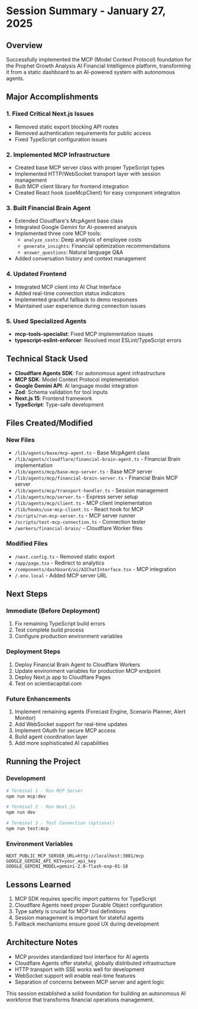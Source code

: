 # Session Summary - January 27, 2025

## Overview

Successfully implemented the MCP (Model Context Protocol) foundation for the Prophet Growth Analysis AI Financial Intelligence platform, transforming it from a static dashboard to an AI-powered system with autonomous agents.

## Major Accomplishments

### 1. Fixed Critical Next.js Issues

- Removed static export blocking API routes
- Removed authentication requirements for public access
- Fixed TypeScript configuration issues

### 2. Implemented MCP Infrastructure

- Created base MCP server class with proper TypeScript types
- Implemented HTTP/WebSocket transport layer with session management
- Built MCP client library for frontend integration
- Created React hook (useMcpClient) for easy component integration

### 3. Built Financial Brain Agent

- Extended Cloudflare's McpAgent base class
- Integrated Google Gemini for AI-powered analysis
- Implemented three core MCP tools:
  - `analyze_costs`: Deep analysis of employee costs
  - `generate_insights`: Financial optimization recommendations
  - `answer_questions`: Natural language Q&A
- Added conversation history and context management

### 4. Updated Frontend

- Integrated MCP client into AI Chat Interface
- Added real-time connection status indicators
- Implemented graceful fallback to demo responses
- Maintained user experience during connection issues

### 5. Used Specialized Agents

- **mcp-tools-specialist**: Fixed MCP implementation issues
- **typescript-eslint-enforcer**: Resolved most ESLint/TypeScript errors

## Technical Stack Used

- **Cloudflare Agents SDK**: For autonomous agent infrastructure
- **MCP SDK**: Model Context Protocol implementation
- **Google Gemini API**: AI language model integration
- **Zod**: Schema validation for tool inputs
- **Next.js 15**: Frontend framework
- **TypeScript**: Type-safe development

## Files Created/Modified

### New Files

- `/lib/agents/base/mcp-agent.ts` - Base McpAgent class
- `/lib/agents/cloudflare/financial-brain-agent.ts` - Financial Brain implementation
- `/lib/agents/mcp/base-mcp-server.ts` - Base MCP server
- `/lib/agents/mcp/financial-brain-server.ts` - Financial Brain MCP server
- `/lib/agents/mcp/transport-handler.ts` - Session management
- `/lib/agents/mcp/server.ts` - Express server setup
- `/lib/agents/mcp/client.ts` - MCP client implementation
- `/lib/hooks/use-mcp-client.ts` - React hook for MCP
- `/scripts/run-mcp-server.ts` - MCP server runner
- `/scripts/test-mcp-connection.ts` - Connection tester
- `/workers/financial-brain/` - Cloudflare Worker files

### Modified Files

- `/next.config.ts` - Removed static export
- `/app/page.tsx` - Redirect to analytics
- `/components/dashboard/ai/AIChatInterface.tsx` - MCP integration
- `/.env.local` - Added MCP server URL

## Next Steps

### Immediate (Before Deployment)

1. Fix remaining TypeScript build errors
2. Test complete build process
3. Configure production environment variables

### Deployment Steps

1. Deploy Financial Brain Agent to Cloudflare Workers
2. Update environment variables for production MCP endpoint
3. Deploy Next.js app to Cloudflare Pages
4. Test on scientiacapital.com

### Future Enhancements

1. Implement remaining agents (Forecast Engine, Scenario Planner, Alert Monitor)
2. Add WebSocket support for real-time updates
3. Implement OAuth for secure MCP access
4. Build agent coordination layer
5. Add more sophisticated AI capabilities

## Running the Project

### Development

```bash
# Terminal 1 - Run MCP Server
npm run mcp:dev

# Terminal 2 - Run Next.js
npm run dev

# Terminal 3 - Test Connection (optional)
npm run test:mcp
```

### Environment Variables

```env
NEXT_PUBLIC_MCP_SERVER_URL=http://localhost:3001/mcp
GOOGLE_GEMINI_API_KEY=your_api_key
GOOGLE_GEMINI_MODEL=gemini-2.0-flash-exp-01-18
```

## Lessons Learned

1. MCP SDK requires specific import patterns for TypeScript
2. Cloudflare Agents need proper Durable Object configuration
3. Type safety is crucial for MCP tool definitions
4. Session management is important for stateful agents
5. Fallback mechanisms ensure good UX during development

## Architecture Notes

- MCP provides standardized tool interface for AI agents
- Cloudflare Agents offer stateful, globally distributed infrastructure
- HTTP transport with SSE works well for development
- WebSocket support will enable real-time features
- Separation of concerns between MCP server and agent logic

This session established a solid foundation for building an autonomous AI workforce that transforms financial operations management.
